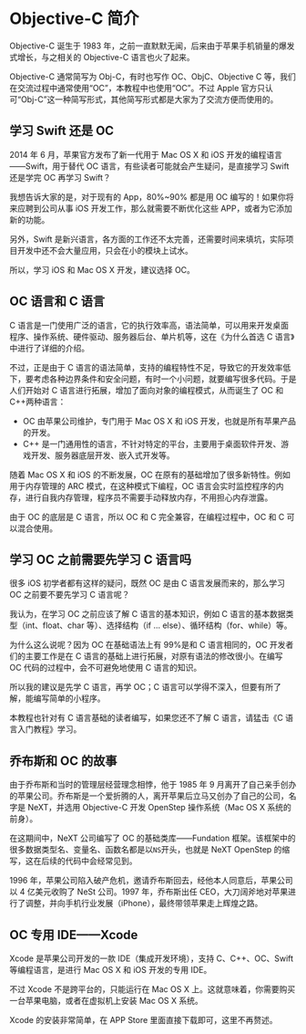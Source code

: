 # Objective-C 简介

Objective-C 诞生于 1983 年，之前一直默默无闻，后来由于苹果手机销量的爆发式增长，与之相关的 Objective-C 语言也火了起来。

Objective-C 通常简写为 Obj-C，有时也写作 OC、ObjC、Objective C 等，我们在交流过程中通常使用“OC”，本教程中也使用“OC”。不过 Apple 官方只认可“Obj-C”这一种简写形式，其他简写形式都是大家为了交流方便而使用的。

## 学习 Swift 还是 OC

2014 年 6 月，苹果官方发布了新一代用于 Mac OS X 和 iOS 开发的编程语言——Swift，用于替代 OC 语言，有些读者可能就会产生疑问，是直接学习 Swift 还是学完 OC 再学习 Swift？

我想告诉大家的是，对于现有的 App，80%~90% 都是用 OC 编写的！如果你将来应聘到公司从事 iOS 开发工作，那么就需要不断优化这些 APP，或者为它添加新的功能。

另外，Swift 是新兴语言，各方面的工作还不太完善，还需要时间来填坑，实际项目开发中还不会大量应用，只会在小的模块上试水。

所以，学习 iOS 和 Mac OS X 开发，建议选择 OC。

## OC 语言和 C 语言

C 语言是一门使用广泛的语言，它的执行效率高，语法简单，可以用来开发桌面程序、操作系统、硬件驱动、服务器后台、单片机等，这在《为什么首选 C 语言》中进行了详细的介绍。

不过，正是由于 C 语言的语法简单，支持的编程特性不足，导致它的开发效率低下，要考虑各种边界条件和安全问题，有时一个小问题，就要编写很多代码。于是人们开始对 C 语言进行拓展，增加了面向对象的编程模式，从而诞生了 OC 和 C++两种语言：

*   OC 由苹果公司维护，专门用于 Mac OS X 和 iOS 开发，也就是所有苹果产品的开发。
*   C++ 是一门通用性的语言，不针对特定的平台，主要用于桌面软件开发、游戏开发、服务器底层开发、嵌入式开发等。

随着 Mac OS X 和 iOS 的不断发展，OC 在原有的基础增加了很多新特性。例如用于内存管理的 ARC 模式，在这种模式下编程，OC 语言会实时监控程序的内存，进行自我内存管理，程序员不需要手动释放内存，不用担心内存泄露。

由于 OC 的底层是 C 语言，所以 OC 和 C 完全兼容，在编程过程中，OC 和 C 可以混合使用。

## 学习 OC 之前需要先学习 C 语言吗

很多 iOS 初学者都有这样的疑问，既然 OC 是由 C 语言发展而来的，那么学习 OC 之前要不要先学习 C 语言呢？

我认为，在学习 OC 之前应该了解 C 语言的基本知识，例如 C 语言的基本数据类型（int、float、char 等）、选择结构（if ... else）、循环结构（for、while）等。

为什么这么说呢？因为 OC 在基础语法上有 99%是和 C 语言相同的，OC 开发者们的主要工作是在 C 语言的基础上进行拓展，对原有语法的修改很小。在编写 OC 代码的过程中，会不可避免地使用 C 语言的知识。

所以我的建议是先学 C 语言，再学 OC；C 语言可以学得不深入，但要有所了解，能编写简单的小程序。

本教程也针对有 C 语言基础的读者编写，如果您还不了解 C 语言，请猛击《C 语言入门教程》学习。

## 乔布斯和 OC 的故事

由于乔布斯和当时的管理层经营理念相悖，他于 1985 年 9 月离开了自己亲手创办的苹果公司。乔布斯是一个爱折腾的人，离开苹果后立马又创办了自己的公司，名字是 NeXT，并选用 Objective-C 开发 OpenStep 操作系统（Mac OS X 系统的前身）。

在这期间中，NeXT 公司编写了 OC 的基础类库——Fundation 框架。该框架中的很多数据类型名、变量名、函数名都是以`NS`开头，也就是 NeXT OpenStep 的缩写，这在后续的代码中会经常见到。

1996 年，苹果公司陷入破产危机，邀请乔布斯回去，经他本人同意后，苹果公司以 4 亿美元收购了 NeSt 公司。1997 年，乔布斯出任 CEO，大刀阔斧地对苹果进行了调整，并向手机行业发展（iPhone），最终带领苹果走上辉煌之路。

## OC 专用 IDE——Xcode

Xcode 是苹果公司开发的一款 IDE（集成开发环境），支持 C、C++、OC、Swift 等编程语言，是进行 Mac OS X 和 iOS 开发的专用 IDE。

不过 Xcode 不是跨平台的，只能运行在 Mac OS X 上。这就意味着，你需要购买一台苹果电脑，或者在虚拟机上安装 Mac OS X 系统。

Xcode 的安装非常简单，在 APP Store 里面直接下载即可，这里不再赘述。